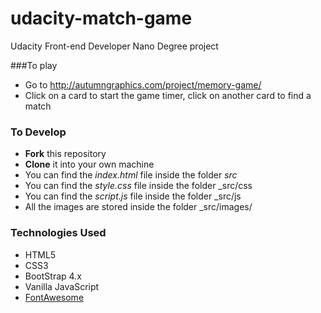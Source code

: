 # udacity-match-game
Udacity Front-end Developer Nano Degree project

###To play
- Go to http://autumngraphics.com/project/memory-game/
- Click on a card to start the game timer, click on another card to find a match

### To Develop

- **Fork** this repository
- **Clone** it into your own machine
- You can find the _index.html_ file inside the folder _src_
- You can find the _style.css_ file inside the folder _src/css
- You can find the _script.js_ file inside the folder _src/js
- All the images are stored inside the folder _src/images/

### Technologies Used

- HTML5
- CSS3
- BootStrap 4.x
- Vanilla JavaScript
- [FontAwesome](https://fontawesome.com/)
